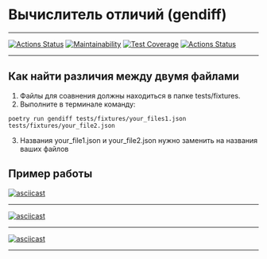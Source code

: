 # Вычислитель отличий (gendiff)
***
[![Actions Status](https://github.com/Kucher1995/python-project-50/actions/workflows/hexlet-check.yml/badge.svg)](https://github.com/Kucher1995/python-project-50/actions)
[![Maintainability](https://api.codeclimate.com/v1/badges/3f4df24e809347c8ebf7/maintainability)](https://codeclimate.com/github/Kucher1995/python-project-50/maintainability)
[![Test Coverage](https://api.codeclimate.com/v1/badges/3f4df24e809347c8ebf7/test_coverage)](https://codeclimate.com/github/Kucher1995/python-project-50/test_coverage)
[![Actions Status](https://github.com/Kucher1995/python-project-50/actions/workflows/my_workflow.yml/badge.svg)](https://github.com/Kucher1995/python-project-50/actions)
***
## Как найти различия между двумя файлами

1. Файлы для соавнения должны находиться в папке tests/fixtures.
2. Выполните в терминале команду:
```
poetry run gendiff tests/fixtures/your_files1.json tests/fixtures/your_file2.json
```
3. Названия your_file1.json и your_file2.json нужно заменить на названия ваших файлов
## Пример работы
[![asciicast](https://asciinema.org/a/df1gO3WsOOA4yCcH64bO3pSsO.svg)](https://asciinema.org/a/df1gO3WsOOA4yCcH64bO3pSsO)
***
[![asciicast](https://asciinema.org/a/KTB5VKQ9uZdlmyDLdBO9HLAK7.svg)](https://asciinema.org/a/KTB5VKQ9uZdlmyDLdBO9HLAK7)
***
[![asciicast](https://asciinema.org/a/OHwfMOrBzeuJnMm1cc2N57WD0.svg)](https://asciinema.org/a/OHwfMOrBzeuJnMm1cc2N57WD0)
***
